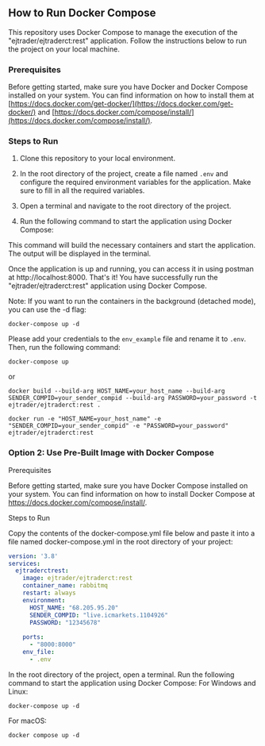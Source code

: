 
## How to Run Docker Compose

This repository uses Docker Compose to manage the execution of the "ejtrader/ejtraderct:rest" application. Follow the instructions below to run the project on your local machine.

### Prerequisites

Before getting started, make sure you have Docker and Docker Compose installed on your system. You can find information on how to install them at [https://docs.docker.com/get-docker/](https://docs.docker.com/get-docker/) and [https://docs.docker.com/compose/install/](https://docs.docker.com/compose/install/).

### Steps to Run

1. Clone this repository to your local environment.

2. In the root directory of the project, create a file named `.env` and configure the required environment variables for the application. Make sure to fill in all the required variables.

3. Open a terminal and navigate to the root directory of the project.

4. Run the following command to start the application using Docker Compose:

This command will build the necessary containers and start the application. The output will be displayed in the terminal.

Once the application is up and running, you can access it in using postman at http://localhost:8000.
That's it! You have successfully run the "ejtrader/ejtraderct:rest" application using Docker Compose.

Note: If you want to run the containers in the background (detached mode), you can use the -d flag:

```shell
docker-compose up -d
```


Please add your credentials to the `env_example` file and rename it to `.env`. Then, run the following command:

```shell
docker-compose up
```

or


```shell
docker build --build-arg HOST_NAME=your_host_name --build-arg SENDER_COMPID=your_sender_compid --build-arg PASSWORD=your_password -t ejtrader/ejtraderct:rest .
```

```shell
docker run -e "HOST_NAME=your_host_name" -e "SENDER_COMPID=your_sender_compid" -e "PASSWORD=your_password" ejtrader/ejtraderct:rest
```


### Option 2: Use Pre-Built Image with Docker Compose
Prerequisites

Before getting started, make sure you have Docker Compose installed on your system. You can find information on how to install Docker Compose at https://docs.docker.com/compose/install/.

Steps to Run

Copy the contents of the docker-compose.yml file below and paste it into a file named docker-compose.yml in the root directory of your project:
```yml
version: '3.8'
services:
  ejtraderctrest:
    image: ejtrader/ejtraderct:rest
    container_name: rabbitmq
    restart: always
    environment:
      HOST_NAME: "68.205.95.20"
      SENDER_COMPID: "live.icmarkets.1104926"
      PASSWORD: "12345678"
      
    ports:
      - "8000:8000"
    env_file:
      - .env
```

In the root directory of the project, open a terminal.
Run the following command to start the application using Docker Compose:
For Windows and Linux:

```shell
docker-compose up -d 
```

For macOS:

```shell
docker compose up -d 
```
